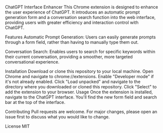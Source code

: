 ChatGPT Interface Enhancer
This Chrome extension is designed to enhance the user experience of ChatGPT. It introduces an automatic prompt generation form and a conversation search function into the web interface, providing users with greater efficiency and interaction control with ChatGPT.

Features
Automatic Prompt Generation: Users can easily generate prompts through a form field, rather than having to manually type them out.

Conversation Search: Enables users to search for specific keywords within their current conversation, providing a smoother, more targeted conversational experience.

Installation
Download or clone this repository to your local machine.
Open Chrome and navigate to chrome://extensions.
Enable "Developer mode" if it's not already enabled.
Click "Load unpacked" and navigate to the directory where you downloaded or cloned this repository.
Click "Select" to add the extension to your browser.
Usage
Once the extension is installed, navigate to the ChatGPT interface. You'll find the new form field and search bar at the top of the interface.

Contributing
Pull requests are welcome. For major changes, please open an issue first to discuss what you would like to change.

License
MIT
